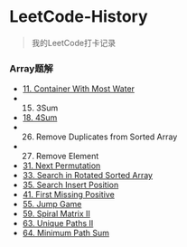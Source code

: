 # LeetCode-History
> 我的LeetCode打卡记录

### Array题解
* [11. Container With Most Water](https://www.sangyx.cn/archives/825)
* 15. 3Sum
* [18. 4Sum](https://www.sangyx.cn/archives/836)
* 26. Remove Duplicates from Sorted Array
* 27. Remove Element
* [31. Next Permutation](https://www.sangyx.cn/archives/913)
* [33. Search in Rotated Sorted Array](https://www.sangyx.cn/archives/947)
* [35. Search Insert Position](https://www.sangyx.cn/archives/823)
* [41. First Missing Positive](https://www.sangyx.cn/archives/840)
* [55. Jump Game](https://www.sangyx.cn/archives/871)
* [59. Spiral Matrix II](https://www.sangyx.cn/archives/876)
* [63. Unique Paths II](https://www.sangyx.cn/archives/878)
* [64. Minimum Path Sum](https://www.sangyx.cn/archives/884)
